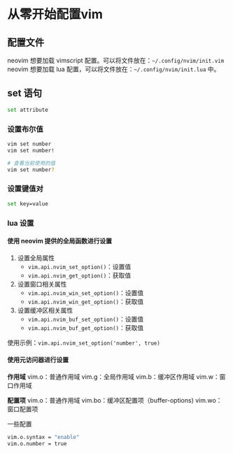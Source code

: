 # 从零开始配置vim

## 配置文件
neovim 想要加载 vimscript 配置。可以将文件放在：`~/.config/nvim/init.vim`
neovim 想要加载 lua 配置，可以将文件放在：`~/.config/nvim/init.lua` 中。


## set 语句
```bash
set attribute
```

### 设置布尔值
```bash
vim set number 
vim set number!

# 查看当前使用的值
vim set number?
```


### 设置键值对
```bash
set key=value
```


### lua 设置

#### 使用 neovim 提供的全局函数进行设置
1. 设置全局属性
    * `vim.api.nvim_set_option()`：设置值
    * `vim.api.nvim_get_option()`：获取值
2. 设置窗口相关属性
    * `vim.api.nvim_win_set_option()`：设置值
    * `vim.api.nvim_win_get_option()`：获取值
2. 设置缓冲区相关属性
    * `vim.api.nvim_buf_set_option()`：设置值
    * `vim.api.nvim_buf_get_option()`：获取值

使用示例：`vim.api.nvim_set_option('number', true)`



#### 使用元访问器进行设置
**作用域**
vim.o：普通作用域
vim.g：全局作用域
vim.b：缓冲区作用域 
vim.w：窗口作用域



**配置项**
vim.o：普通作用域
vim.bo：缓冲区配置项（buffer-options)
vim.wo：窗口配置项


一些配置
```bash
vim.o.syntax = "enable"
vim.o.number = true
```









